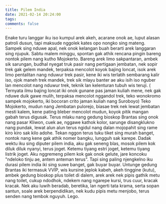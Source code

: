 ```yaml
---
title: Pilem India
date: 2021-02-14 20:24:00
tags:
comments: false
---
```

Enake turu langgar iku iso kumpul arek akeh, acarane onok ae, luput alasan patroli dusun, tapi maksude nggolek kates opo nongko sing mateng. Sampek sing nduwe apal, nek onok kelangan buah berarti arek langgaran sing njupuk.
Sabtu malem minggu, spontan gak athik rencana pingin bareng nontok pilem nang kutho Mojokerto. Bareng arek limo sakpantaran, ambek sik sarungan, budhal nyegat truk pasir nang pertigaan jembatan, nek sopir trek gak gelem mandek, terpaksa mencolot koyok bajing loncat, isok arek limo pentalitan nang nduwur trek pasir, kene iki wis terlatih sembarang kalir iso, ojok maneh trek mandek, trek sik mlayu banter ae aku isih iso nguber lan mencolot nang nduwur trek, teknik lan kelenturan tubuh wis teruji.
( Ternyata ilmu bajing loncat iki onok gunane pas jaman kuliah mene, nek gak nduwe duik gawe mulih, terpaksa mencolot nggandol trek, teko wonokromo sampek mojokerto, iki bocoran crito jaman kuliah nang Suroboyo)
Teko Mojokerto, mudun nang Jembatan pulorejo, biasae trek nek lewat jembatan mesti kalem, kene pating bleber mencolot mudun, koyok pitik mangan gabah terus digusak.
Terus mlaku nang gedung bioskop Brantas sing onok nang pasar Kliwon, cuek ae, nggawe  kathok kolor, sarunge disangklukno nang pundak, lewat alun alun terus ngidul nang dalan mojopahit sing rame  kiro kiro sak kilo adohe. Tekan nggon terus tuku tiket sing murah banget, nontok nang kene gak athik nomer bangku, lungguh sak karepe. Dadak wektu iku sing diputer pilem india, aku gak seneng blas, mosok pilem kok diluk diluk nyanyi, terus joget. Ketemu tiyang estri joget, ketemu tiyang listrik joget. Aku nggremeng  pilem kok gak onok gelute, jare koncoku "ndeloko tinju ae, antem anteman terus".
Tapi sing paling njengkelno iku durasi pilem india iki sing suwe banget, gak buyar buyar. Untunge gedung Brantas iki termasuk VVIP,  wis kursine jeplok kabeh, akeh tinggine (kutu), ambek gedung bioskop plus toilet di dalem, arek arek nek pipis gathik metu nang toilet, cukup ndodhok, ndekem nang ngarepe kursi, trus cuur, kracak kracak. Nek aku luwih beradab, beretika, lan ngerti tata krama, serta sopan santun, soale arek berpendidikan, nek kudu pipis metu menjobo, terus senden nang tembok nguyuh.
Lego.
